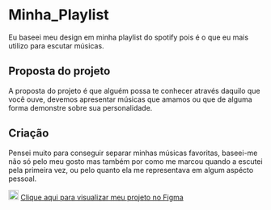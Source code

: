 # Minha_Playlist

Eu baseei meu design em minha playlist do spotify pois é o que eu mais utilizo para escutar músicas.

## Proposta do projeto

A proposta do projeto é que alguém possa te conhecer através daquilo que você ouve, devemos apresentar músicas que amamos ou que de alguma forma demonstre sobre sua personalidade.

## Criação

Pensei muito para conseguir separar minhas músicas favoritas, baseei-me não só pelo meu gosto mas também por como me marcou quando a escutei pela primeira vez, ou pelo quanto ela me representava em algum aspécto pessoal.

<img src="https://cdn-icons-png.flaticon.com/512/5968/5968705.png" width="20"> [Clique aqui para visualizar meu projeto no Figma](https://www.figma.com/proto/mTAhvsQOuUu9lyvJZjg3Zi/Playlist?node-id=0%3A1&scaling=scale-down&page-id=0%3A1&starting-point-node-id=4%3A4)
